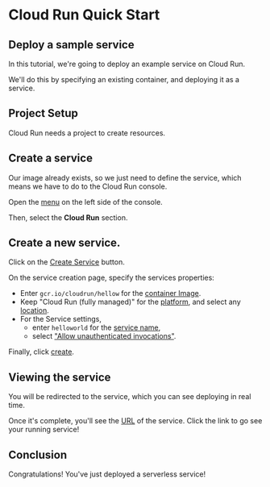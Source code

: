 # Cloud Run Quick Start

## Deploy a sample service

In this tutorial, we're going to deploy an example service on Cloud Run. 

We'll do this by specifying an existing container, and deploying it as a service.  

## Project Setup

Cloud Run needs a project to create resources. 

<walkthrough-project-billing-setup></walkthrough-project-billing-setup>

## Create a service

Our image already exists, so we just need to define the service, which means we have to do to the Cloud Run console.

Open the [menu][spotlight-menu] on the left side of the console.

Then, select the **Cloud Run** section. 

<walkthrough-menu-navigation sectionId="SERVERLESS_SECTION"></walkthrough-menu-navigation>

## Create a new service. 

Click on the [Create Service][spotlight-create-service] button. 

On the service creation page, specify the services properties: 

* Enter `gcr.io/cloudrun/hellow` for the [container Image][spotlight-container-image-url].
* Keep "Cloud Run (fully managed)" for the [platform][spotlight-platform], and select any [location][spotlight-location].
* For the Service settings, 
  * enter `helloworld` for the [service name][spotlight-service-name],
  * select ["Allow unauthenticated invocations"][spotlight-allow-unauthenticated].

Finally, click [create][spotlight-create].

## Viewing the service

You will be redirected to the service, which you can see deploying in real time. 

Once it's complete, you'll see the [URL][spotlight-url] of the service. Click the link to go see your running service!


## Conclusion

<walkthrough-conclusion-trophy/>

Congratulations! You've just deployed a serverless service!

[spotlight-menu]: walkthrough://spotlight-pointer?spotlightId=console-nav-menu
[spotlight-create-service]:  walkthrough://spotlight-pointer?cssSelector=a[href^="/run/create"]
[spotlight-container-image-url]: walkthrough://spotlight-pointer?cssSelector=gse-container-input
[spotlight-platform]: walkthrough://spotlight-pointer?cssSelector=mat-radio-button[value="managed"]
[spotlight-location]: walkthrough://spotlight-pointer?cssSelector=cfc-select[formControlName="regionLocation"]
[spotlight-service-name]: walkthrough://spotlight-pointer?cssSelector=input[formControlName="name"]
[spotlight-allow-unauthenticated]: walkthrough://spotlight-pointer?cssSelector=mat-radio-button[value="allowed"]
[spotlight-create]: walkthrough://spotlight-pointer?cssSelector=button[type="submit"]
[spotlight-url]: walkthrough://spotlight-pointer?cssSelector=a[cfc-external-link]
